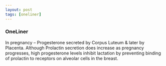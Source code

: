 ```yaml
---
layout: post
tags: [oneliner]
---
```



### OneLiner

In pregnancy – Progesterone secreted by Corpus Luteum & later by Placenta. Although Prolactin secretion does increase as pregnancy progresses, high progesterone levels inhibit lactation by preventing binding of prolactin to receptors on alveolar cells in the breast.

